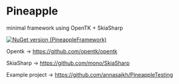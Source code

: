 # Pineapple
minimal framework using OpenTK + SkiaSharp

[![NuGet version (PineappleFramework)](https://img.shields.io/nuget/v/SoftCircuits.Silk.svg?style=flat-square)](https://www.nuget.org/packages/PineappleFramework)


Opentk -> https://github.com/opentk/opentk

SkiaSharp -> https://github.com/mono/SkiaSharp

Example project -> https://github.com/annasajkh/PineappleTesting